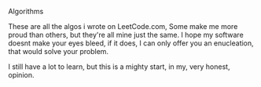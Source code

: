 Algorithms

These are all the algos i wrote on LeetCode.com, Some make me more proud than others, but they're all mine just the same.
I hope my software doesnt make your eyes bleed, if it does, I can only offer you an enucleation, that would solve your problem.

I still have a lot to learn, but this is a mighty start, in my, very honest, opinion.
